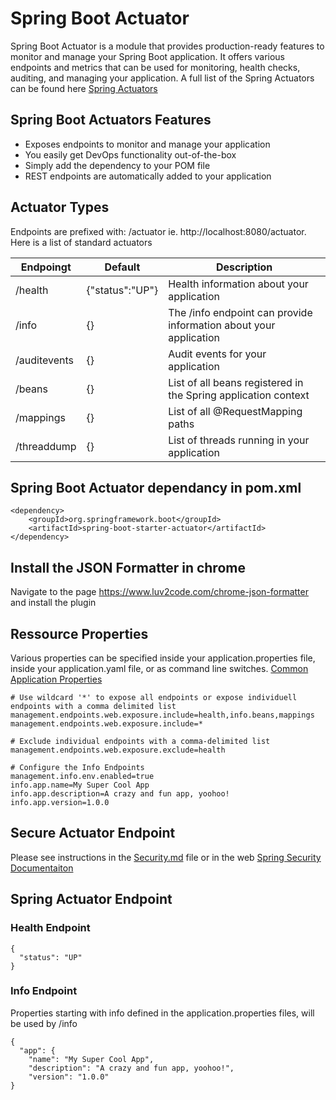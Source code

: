 # Spring Boot Actuator
Spring Boot Actuator is a module that provides production-ready features to monitor and manage your Spring Boot application. It offers various endpoints and metrics that can be used for monitoring, health checks, auditing, and managing your application. A full list of the Spring Actuators can be found here [Spring Actuators](https://docs.spring.io/spring-boot/docs/current/reference/htmlsingle/#actuator.endpoints)

## Spring Boot Actuators Features
- Exposes endpoints to monitor and manage your application
- You easily get DevOps functionality out-of-the-box
- Simply add the dependency to your POM file
- REST endpoints are automatically added to your application

## Actuator Types
Endpoints are prefixed with: /actuator ie. http://localhost:8080/actuator. Here is a list of standard actuators

| Endpoingt | Default | Description |
| --- | --- | --- |
| /health | {"status":"UP"} | Health information about your application |
| /info | {} | The /info endpoint can provide information about your application |
| /auditevents | {} | Audit events for your application |
| /beans | {} | List of all beans registered in the Spring application context |
| /mappings | {} | List of all @RequestMapping paths |
| /threaddump | {} | List of threads running in your application |

## Spring Boot Actuator dependancy in pom.xml
```
<dependency>
    <groupId>org.springframework.boot</groupId>
    <artifactId>spring-boot-starter-actuator</artifactId>
</dependency>
```

## Install the JSON Formatter in chrome
Navigate to the page https://www.luv2code.com/chrome-json-formatter and install the plugin

## Ressource Properties
Various properties can be specified inside your application.properties file, inside your application.yaml file, or as command line switches.
[Common Application Properties](https://docs.spring.io/spring-boot/docs/current/reference/html/application-properties.html)
```
# Use wildcard '*' to expose all endpoints or expose individuell endpoints with a comma delimited list
management.endpoints.web.exposure.include=health,info.beans,mappings
management.endpoints.web.exposure.include=*

# Exclude individual endpoints with a comma-delimited list
management.endpoints.web.exposure.exclude=health

# Configure the Info Endpoints
management.info.env.enabled=true
info.app.name=My Super Cool App
info.app.description=A crazy and fun app, yoohoo!
info.app.version=1.0.0
```

## Secure Actuator Endpoint
Please see instructions in the [Security.md](Security.md)  file or in the web [Spring Security Documentaiton](https://spring.io/projects/spring-security)

## Spring Actuator Endpoint
### Health Endpoint
```
{
  "status": "UP"
}
```

### Info Endpoint
Properties starting with info defined in the application.properties files, will be used by /info
```
{
  "app": {
    "name": "My Super Cool App",
    "description": "A crazy and fun app, yoohoo!",
    "version": "1.0.0"
}
```


